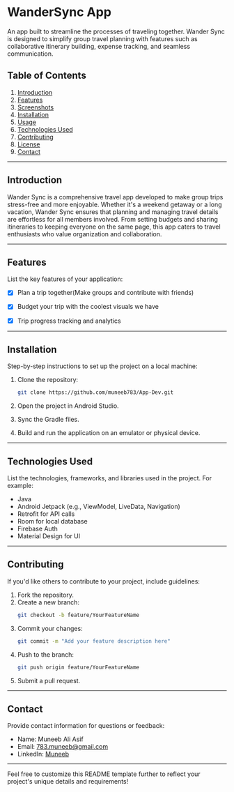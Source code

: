 # WanderSync App

An app built to streamline the processes of traveling together. Wander Sync is designed to simplify group travel planning with features such as collaborative itinerary building, expense tracking, and seamless communication.

## Table of Contents

1. [Introduction](#introduction)
2. [Features](#features)
3. [Screenshots](#screenshots)
4. [Installation](#installation)
5. [Usage](#usage)
6. [Technologies Used](#technologies-used)
7. [Contributing](#contributing)
8. [License](#license)
9. [Contact](#contact)

---

## Introduction

Wander Sync is a comprehensive travel app developed to make group trips stress-free and more enjoyable. Whether it's a weekend getaway or a long vacation, Wander Sync ensures that planning and managing travel details are effortless for all members involved. From setting budgets and sharing itineraries to keeping everyone on the same page, this app caters to travel enthusiasts who value organization and collaboration.

---

## Features

List the key features of your application:

- [x] Plan a trip together(Make groups and contribute with friends)
- [x] Budget your trip with the coolest visuals we have
- [x] Trip progress tracking and analytics


---

## Installation

Step-by-step instructions to set up the project on a local machine:

1. Clone the repository:
   ```bash
   git clone https://github.com/muneeb783/App-Dev.git
   ```

2. Open the project in Android Studio.

3. Sync the Gradle files.

4. Build and run the application on an emulator or physical device.


---

## Technologies Used

List the technologies, frameworks, and libraries used in the project. For example:

- Java
- Android Jetpack (e.g., ViewModel, LiveData, Navigation)
- Retrofit for API calls
- Room for local database
- Firebase Auth
- Material Design for UI

---

## Contributing

If you'd like others to contribute to your project, include guidelines:

1. Fork the repository.
2. Create a new branch:
   ```bash
   git checkout -b feature/YourFeatureName
   ```
3. Commit your changes:
   ```bash
   git commit -m "Add your feature description here"
   ```
4. Push to the branch:
   ```bash
   git push origin feature/YourFeatureName
   ```
5. Submit a pull request.

---

## Contact

Provide contact information for questions or feedback:

- Name: Muneeb Ali Asif
- Email: 783.muneeb@gmail.com
- LinkedIn: [Muneeb](https://www.linkedin.com/in/muneeb-asif-0b7260266/)

---

Feel free to customize this README template further to reflect your project's unique details and requirements!

